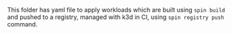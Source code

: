 This folder has yaml file to apply workloads which are built using `spin build` and pushed to a registry, managed with k3d in CI, using `spin registry push` command.